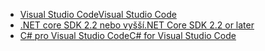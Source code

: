 * [<span data-ttu-id="73cb9-101">Visual Studio Code</span><span class="sxs-lookup"><span data-stu-id="73cb9-101">Visual Studio Code</span></span>](https://code.visualstudio.com/download)
* [<span data-ttu-id="73cb9-102">.NET core SDK 2.2 nebo vyšší</span><span class="sxs-lookup"><span data-stu-id="73cb9-102">.NET Core SDK 2.2 or later</span></span>](https://www.microsoft.com/net/download/all)
* [<span data-ttu-id="73cb9-103">C# pro Visual Studio Code</span><span class="sxs-lookup"><span data-stu-id="73cb9-103">C# for Visual Studio Code</span></span>](https://marketplace.visualstudio.com/items?itemName=ms-vscode.csharp)